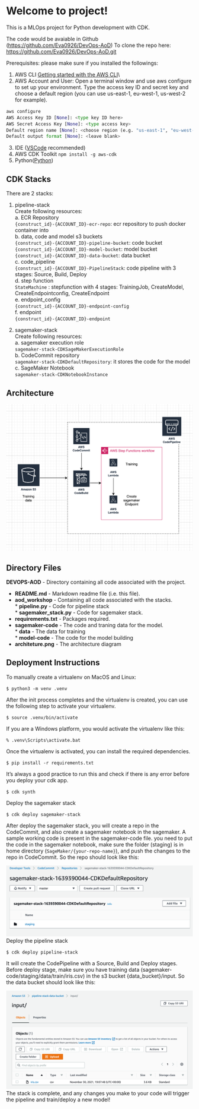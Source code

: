 # Welcome to project!

This is a MLOps project for Python development with CDK.

The code would be avaiable in Github (https://github.com/Eva0926/DevOps-AoD)
To clone the repo here: https://github.com/Eva0926/DevOps-AoD.git

Prerequisites:
please make sure if you installed the followings:
1. AWS CLI [Getting started with the AWS CLI](https://docs.aws.amazon.com/cli/latest/userguide/cli-chap-getting-started.html)\
2. AWS Account and User:
Open a terminal window and use aws configure to set up your environment. Type the access key ID and secret key and choose a default region (you can use us-east-1, eu-west-1, us-west-2 for example).
```Python
aws configure
AWS Access Key ID [None]: <type key ID here>
AWS Secret Access Key [None]: <type access key>
Default region name [None]: <choose region (e.g. "us-east-1", "eu-west-1")>
Default output format [None]: <leave blank>
```

3. IDE ([VSCode](https://code.visualstudio.com/) recommended)
4. AWS CDK Toolkit 
`npm install -g aws-cdk`
5. Python([Python](https://www.python.org/downloads/))


## CDK Stacks
There are 2 stacks:
1. pipeline-stack\
Create following resources:\
a. ECR Repository\
`{construct_id}-{ACCOUNT_ID}-ecr-repo`: ecr repository to push docker container into\
b. data, code and model s3 buckets\
`{construct_id}-{ACCOUNT_ID}-pipeline-bucket`: code bucket\
`{construct_id}-{ACCOUNT_ID}-model-bucket`: model bucket\
`{construct_id}-{ACCOUNT_ID}-data-bucket`: data bucket\
c. code_pipeline\
`{construct_id}-{ACCOUNT_ID}-PipelineStack`: code pipeline with 3 stages: Source, Build, Deploy\
d. step function\
`StateMachine` : stepfunction with 4 stages: TrainingJob, CreateModel, CreateEndpointconfig, CreateEndpoint\
e. endpoint_config\
`{construct_id}-{ACCOUNT_ID}-endpoint-config`\
f. endpoint\
`{construct_id}-{ACCOUNT_ID}-endpoint`

2. sagemaker-stack\
Create following resources:\
a. sagemaker execution role\
`sagemaker-stack-CDKSageMakerExecutionRole`\
b. CodeCommit repository\
`sagemaker-stack-CDKDefaultRepository`: it stores the code for the model\
c. SageMaker Notebook\
`sagemaker-stack-CDKNotebookInstance`

## Architecture 
![architecture](architecture.png)

## Directory Files
**DEVOPS-AOD** - Directory containing all code associated with the project. 
- **README.md** - Markdown readme file (i.e. this file).  
- **aod_workshop** - Containing all code associated with the stacks.\
​      \* **pipeline.py**  - Code for pipeline stack\
​      \* **sagemaker_stack.py** - Code for sagemaker stack.
- **requirements.txt** - Packages required.
- **sagemaker-code** - The code and traning data for the model.\
      \* **data** - The data for training\
      \* **model-code** - The code for the model building
- **architeture.png** - The architecture diagram

## Deployment Instructions
To manually create a virtualenv on MacOS and Linux:

```
$ python3 -m venv .venv
```

After the init process completes and the virtualenv is created, you can use the following
step to activate your virtualenv.

```
$ source .venv/bin/activate
```

If you are a Windows platform, you would activate the virtualenv like this:

```
% .venv\Scripts\activate.bat
```

Once the virtualenv is activated, you can install the required dependencies.

```
$ pip install -r requirements.txt
```

It’s always a good practice to run this and check if there is any error before you deploy your cdk app.

```
$ cdk synth
```
Deploy the sagemaker stack
```
$ cdk deploy sagemaker-stack
```
After deploy the sagemaker stack, you will create a repo in the CodeCommit, and also create a sagemaker notebook in the sagemaker. A sample working code is present in the sagemaker-code file. you need to put the code in the sagemaker notebook, make sure the folder (staging) is in home directory (`SageMaker/{your-repo-name}`), and push the changes to the repo in CodeCommit.
So the repo should look like this:

![repo_example](repo-example.png)
Deploy the pipeline stack
```
$ cdk deploy pipeline-stack
```
It will create the CodePipeline with a Source, Build and Deploy stages. Before deploy stage, make sure you have training data (sagemaker-code/staging/data/train/iris.csv) in the s3 bucket {data_bucket}/input.
So the data bucket should look like this:

![bucket_example](data_bucket_example.png)
The stack is complete, and any changes you make to your code will trigger the pipeline and train/deploy a new model!

